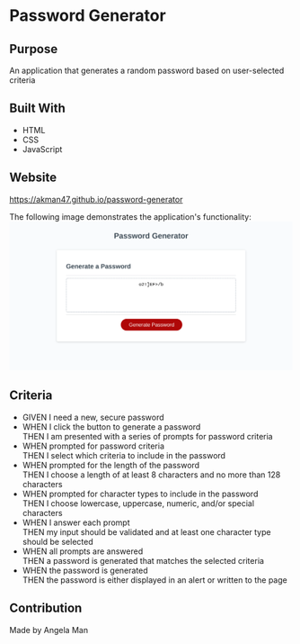 # Password Generator

## Purpose
An application that generates a random password based on user-selected criteria

## Built With
* HTML
* CSS
* JavaScript

## Website
https://akman47.github.io/password-generator

The following image demonstrates the application's functionality:
![password generator website with a generate password button](./assets/images/password-generator.png)

## Criteria
* GIVEN I need a new, secure password
* WHEN I click the button to generate a password <br />
THEN I am presented with a series of prompts for password criteria
* WHEN prompted for password criteria <br />
THEN I select which criteria to include in the password
* WHEN prompted for the length of the password <br />
THEN I choose a length of at least 8 characters and no more than 128 characters
* WHEN prompted for character types to include in the password <br />
THEN I choose lowercase, uppercase, numeric, and/or special characters
* WHEN I answer each prompt <br />
THEN my input should be validated and at least one character type should be selected
* WHEN all prompts are answered <br />
THEN a password is generated that matches the selected criteria
* WHEN the password is generated <br />
THEN the password is either displayed in an alert or written to the page

## Contribution
Made by Angela Man